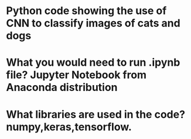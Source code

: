# Python code showing the use of CNN to classify images of cats and dogs

# What you would need to run .ipynb file? Jupyter Notebook from Anaconda distribution

# What libraries are used in the code? numpy,keras,tensorflow.
